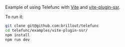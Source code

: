 Example of using Telefunc with [Vite](https://vitejs.dev) and [vite-plugin-ssr](https://vite-plugin-ssr.com).

To run it:

```bash
git clone git@github.com:brillout/telefunc
cd telefunc/examples/vite-plugin-ssr/
npm install
npm run dev
```
